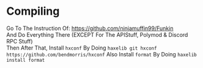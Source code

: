 # Compiling
Go To The Instruction Of: https://github.com/ninjamuffin99/Funkin \
And Do Everything There (EXCEPT For The APIStuff, Polymod & Discord RPC Stuff) \
Then After That, Install `hxconf` By Doing `haxelib git hxconf https://github.com/bendmorris/hxconf`
Also Install `format` By Doing `haxelib install format`
